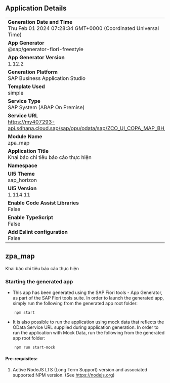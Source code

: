 ## Application Details
|               |
| ------------- |
|**Generation Date and Time**<br>Thu Feb 01 2024 07:28:34 GMT+0000 (Coordinated Universal Time)|
|**App Generator**<br>@sap/generator-fiori-freestyle|
|**App Generator Version**<br>1.12.2|
|**Generation Platform**<br>SAP Business Application Studio|
|**Template Used**<br>simple|
|**Service Type**<br>SAP System (ABAP On Premise)|
|**Service URL**<br>https://my407293-api.s4hana.cloud.sap/sap/opu/odata/sap/ZCO_UI_COPA_MAP_BH_O2
|**Module Name**<br>zpa_map|
|**Application Title**<br>Khai báo chỉ tiêu báo cáo thực hiện|
|**Namespace**<br>|
|**UI5 Theme**<br>sap_horizon|
|**UI5 Version**<br>1.114.11|
|**Enable Code Assist Libraries**<br>False|
|**Enable TypeScript**<br>False|
|**Add Eslint configuration**<br>False|

## zpa_map

Khai báo chỉ tiêu báo cáo thực hiện

### Starting the generated app

-   This app has been generated using the SAP Fiori tools - App Generator, as part of the SAP Fiori tools suite.  In order to launch the generated app, simply run the following from the generated app root folder:

```
    npm start
```

- It is also possible to run the application using mock data that reflects the OData Service URL supplied during application generation.  In order to run the application with Mock Data, run the following from the generated app root folder:

```
    npm run start-mock
```

#### Pre-requisites:

1. Active NodeJS LTS (Long Term Support) version and associated supported NPM version.  (See https://nodejs.org)



